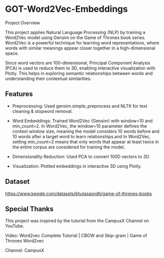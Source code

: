 
# GOT-Word2Vec-Embeddings
Project Overview

This project applies Natural Language Processing (NLP) by training a Word2Vec model using Gensim on the Game of Thrones book series. Word2Vec is a powerful technique for learning word representations, where words with similar meanings appear closer together in a high-dimensional space.

Since word vectors are 100-dimensional, Principal Component Analysis (PCA) is used to reduce them to 3D, enabling interactive visualization with Plotly. This helps in exploring semantic relationships between words and understanding their contextual similarities.



## Features

- Preprocessing: Used gensim.simple_preprocess and NLTK for text cleaning & stopword removal.
- Word Embeddings: Trained Word2Vec (Gensim) with window=10 and min_count=2. In Word2Vec, the window=10 parameter defines the context window size, meaning the model considers 10 words before and 10 words after a target word to learn relationships.and In Word2Vec, setting min_count=2 means that only words that appear at least twice in the entire corpus are considered for training the model.

- Dimensionality Reduction: Used PCA to convert 100D vectors to 3D.
- Visualization: Plotted embeddings in interactive 3D using Plotly.




## Dataset
https://www.kaggle.com/datasets/khulasasndh/game-of-thrones-books
## Special Thanks
This project was inspired by the tutorial from the CampusX Channel on YouTube.

Video: Word2vec Complete Tutorial | CBOW and Skip-gram | Game of Thrones Word2vec

Channel: CampusX
